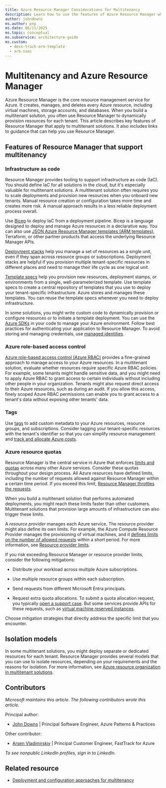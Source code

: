 ```yaml
---
title: Azure Resource Manager Considerations for Multitenancy
description: Learn how to use the features of Azure Resource Manager when you work with multitenant systems, and get links to guidance and examples.
author: johndowns
ms.author: pnp
ms.date: 06/11/2025
ms.topic: conceptual
ms.subservice: architecture-guide
ms.custom:
  - devx-track-arm-template
  - arb-saas
---
```


# Multitenancy and Azure Resource Manager

Azure Resource Manager is the core resource management service for Azure. It creates, manages, and deletes every Azure resource, including virtual machines, storage accounts, and databases. When you build a multitenant solution, you often use Resource Manager to dynamically provision resources for each tenant. This article describes key features of Resource Manager that apply to multitenant solutions. It also includes links to guidance that can help you use Resource Manager.

## Features of Resource Manager that support multitenancy

### Infrastructure as code

Resource Manager provides tooling to support infrastructure as code (IaC). You should define IaC for all solutions in the cloud, but it's especially valuable for multitenant solutions. A multitenant solution often requires you to scale deployments and provision new resources when you onboard new tenants. Manual resource creation or configuration takes more time and creates more risk. A manual approach results in a less reliable deployment process overall.

Use [Bicep](/azure/azure-resource-manager/bicep) to deploy IaC from a deployment pipeline. Bicep is a language designed to deploy and manage Azure resources in a declarative way. You can also use [JSON Azure Resource Manager templates (ARM templates)](/azure/azure-resource-manager/templates), Terraform, or other partner products that access the underlying Resource Manager APIs.

[Deployment stacks](/azure/azure-resource-manager/bicep/deployment-stacks) help you manage a set of resources as a single unit, even if they span across resource groups or subscriptions. Deployment stacks are helpful if you provision multiple tenant-specific resources in different places and need to manage their life cycle as one logical unit.

[Template specs](/azure/azure-resource-manager/templates/template-specs) help you provision new resources, deployment stamps, or environments from a single, well-parameterized template. Use template specs to create a central repository of templates that you use to deploy your tenant-specific infrastructure. Azure stores and manages these templates. You can reuse the template specs whenever you need to deploy infrastructure.

In some solutions, you might write custom code to dynamically provision or configure resources or to initiate a template deployment. You can use the [Azure SDKs](https://azure.microsoft.com/downloads) in your code to manage your Azure environment. Follow best practices for authenticating your application to Resource Manager. To avoid storing and managing credentials, use [managed identities](/entra/identity/managed-identities-azure-resources/).

### Azure role-based access control

[Azure role-based access control (Azure RBAC)](/azure/role-based-access-control) provides a fine-grained approach to manage access to your Azure resources. In a multitenant solution, evaluate whether resources require specific Azure RBAC policies. For example, some tenants might handle sensitive data, and you might need to apply Azure RBAC to grant access to certain individuals without including other people in your organization. Tenants might also request direct access to their Azure resources, such as during an audit. If you allow this access, finely scoped Azure RBAC permissions can enable you to grant access to a tenant's data without exposing other tenants' data.

### Tags

Use [tags](/azure/azure-resource-manager/management/tag-resources) to add custom metadata to your Azure resources, resource groups, and subscriptions. Consider tagging your tenant-specific resources with the tenant's identifier so that you can simplify resource management and [track and allocate Azure costs](../approaches/cost-management-allocation.yml).

### Azure resource quotas

Resource Manager is the central service in Azure that enforces [limits and quotas](/azure/azure-resource-manager/management/azure-subscription-service-limits) across many other Azure services. Consider these quotas throughout your design process. All Azure resources have defined limits, including the number of requests allowed against Resource Manager within a certain time period. If you exceed this limit, [Resource Manager throttles the requests](/azure/azure-resource-manager/management/request-limits-and-throttling).

When you build a multitenant solution that performs automated deployments, you might reach these limits faster than other customers. Multitenant solutions that provision large amounts of infrastructure can also trigger these limits.

A *resource provider* manages each Azure service. The resource provider might also define its own limits. For example, the Azure Compute Resource Provider manages the provisioning of virtual machines, and it [defines limits on the number of allowed requests](/troubleshoot/azure/virtual-machines/troubleshooting-throttling-errors) within a short period. For more information, see [Resource provider limits](/azure/azure-resource-manager/management/request-limits-and-throttling#resource-provider-limits).

If you risk exceeding Resource Manager or resource provider limits, consider the following mitigations:

- Distribute your workload across multiple Azure subscriptions.

- Use multiple resource groups within each subscription.
- Send requests from different Microsoft Entra principals.
- Request extra quota allocations. To submit a quota allocation request, you typically [open a support case](/azure/azure-resource-manager/management/azure-subscription-service-limits#managing-limits). But some services provide APIs for these requests, such as [virtual machine reserved instances](/rest/api/reserved-vm-instances/quotaapi).

Choose mitigation strategies that directly address the specific limit that you encounter.

## Isolation models

In some multitenant solutions, you might deploy separate or dedicated resources for each tenant. Resource Manager provides several models that you can use to isolate resources, depending on your requirements and the reasons for isolation. For more information, see [Azure resource organization in multitenant solutions](../approaches/resource-organization.md).

## Contributors

*Microsoft maintains this article. The following contributors wrote this article.*

Principal author:

- [John Downs](https://www.linkedin.com/in/john-downs/) | Principal Software Engineer, Azure Patterns & Practices

Other contributor:

- [Arsen Vladimirskiy](https://www.linkedin.com/in/arsenv) | Principal Customer Engineer, FastTrack for Azure

*To see nonpublic LinkedIn profiles, sign in to LinkedIn.*

## Related resource

- [Deployment and configuration approaches for multitenancy](../approaches/deployment-configuration.md)
